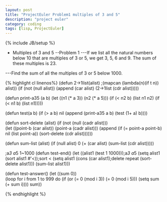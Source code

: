 ```yaml
---
layout: post
title: "ProjectEuler Problem1 multiples of 3 and 5"
description: "project euler"
category: coding
tags: [lisp, ProjectEuler]
---
```

{% include JB/setup %}

- Multiples of 3 and 5
--Problem 1
---If we list all the natural numbers below 10 that are multiples of 3 or 5, we get 3, 5, 6 and 9. The sum of these multiples is 23.

---Find the sum of all the multiples of 3 or 5 below 1000.

{% highlight cl linenos%}
(defun 2->1list(alist)
  ;(mapcan (lambda(n)(if t n)) alist))
  (if (not (null alist))
      (append (car alist) (2->1list (cdr alist)))))

(defun print-a35 (a b)
  (let ((n1 (* a 3))
	(n2 (* a 5)))
    (if (< n2 b)
	(list n1 n2)
	(if (< n1 b) (list n1)))))

(defun test(a b)
  (if (> a b)
      nil
      (append (print-a35 a b)
	     (test (1+ a) b))))

(defun sort-delete (alist)
  (if (not (null (cadr alist)))	   
      (let ((point-b (car alist))
	    (point-a (cadr alist)))
        (append (if (= point-a point-b) nil (list point-a))
		(sort-delete (cdr alist))))))

(defun sum-list (alist)
  (if (null alist)
      0
      (+ (car alist)
	 (sum-list (cdr alist)))))

;a*3 a*5 1~1000
(defun test-end()
  (let ((alist1 (test 1 1000)));a*3 a*5
    (setq alist1 (sort alist1 #'<));sort <
    (setq alist1 (cons (car alist1);delete repeat
		       (sort-delete alist1)))
    (sum-list alist1)))

(defun test-answer()
  (let ((sum 0))	
    (loop for i from 1 to 999
	 do
	  (if (or
	      (= 0 (mod i 3))
	      (= 0 (mod i 5)))
	     (setq sum (+ sum i))))
    sum))

{% endhighlight %}